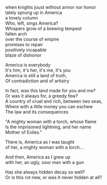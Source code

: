 when knights joust without armor nor honor\
lately sprung up in America\
a lonely column\
Who, left, sings America?\
Whispers grow of a brewing tempest\
fallen arch\
over the course of empire\
promises to repair\
positively incapable\
blaze of dishonor


America is everybody\
It's him, it's her, it's me, it's you\
America is still a land of truth,\
Of contradiction and of artistry

In fact, was this land made for you and me?\
Or was it always for, a greedy few?\
A country of cruel and rich, between two seas,\
Where with a little money you can eschew\
The law and its consequences


"A mighty woman with a torch, whose flame\
Is the imprisoned lightning, and her name\
Mother of Exiles."

There is, America as I was taught\
of her, a mighty woman with a torch...

And then, America as I grew up\
with her, an ugly, sour man with a gun

Has she always hidden decay so well?\
Or is this rot new, or was it never hidden at all?